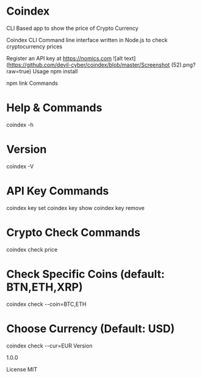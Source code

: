 # Coindex
CLI Based app to show the price of Crypto Currency

Coindex CLI
Command line interface written in Node.js to check cryptocurrency prices

Register an API key at https://nomics.com
![alt text](https://github.com/devil-cyber/coindex/blob/master/Screenshot (52).png?raw=true)
Usage
npm install

npm link
Commands
# Help & Commands
coindex -h

# Version
coindex -V

# API Key Commands
coindex key set
coindex key show
coindex key remove

# Crypto Check Commands
coindex check price

# Check Specific Coins (default: BTN,ETH,XRP)
coindex check --coin=BTC,ETH

# Choose Currency (Default: USD)
coindex check --cur=EUR
Version

1.0.0

License
MIT
